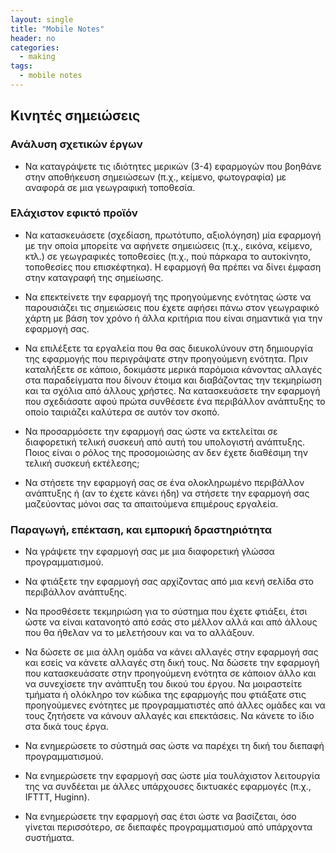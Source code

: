 ```yaml
---
layout: single
title: "Mobile Notes"
header: no
categories:
  - making
tags:
  - mobile notes
---
```


## Κινητές σημειώσεις

### Ανάλυση σχετικών έργων

* Να καταγράψετε τις ιδιότητες μερικών (3-4) εφαρμογών που βοηθάνε στην αποθήκευση σημειώσεων (π.χ., κείμενο, φωτογραφία) με αναφορά σε μια γεωγραφική τοποθεσία.

### Ελάχιστον εφικτό προϊόν

* Να κατασκευάσετε (σχεδίαση, πρωτότυπο, αξιολόγηση) μία εφαρμογή με την οποία μπορείτε να αφήνετε σημειώσεις (π.χ., εικόνα, κείμενο, κτλ.) σε γεωγραφικές τοποθεσίες (π.χ., πού πάρκαρα το αυτοκίνητο, τοποθεσίες που επισκέφτηκα). Η εφαρμογή θα πρέπει να δίνει έμφαση στην καταγραφή της σημείωσης.

* Να επεκτείνετε την εφαρμογή της προηγούμενης ενότητας ώστε να παρουσιάζει τις σημειώσεις που έχετε αφήσει πάνω στον γεωγραφικό χάρτη με βάση τον χρόνο ή άλλα κριτήρια που είναι σημαντικά για την εφαρμογή σας.

* Να επιλέξετε τα εργαλεία που θα σας διευκολύνουν στη δημιουργία της εφαρμογής που περιγράψατε στην προηγούμενη ενότητα. Πριν καταλήξετε σε κάποιο, δοκιμάστε μερικά παρόμοια κάνοντας αλλαγές στα παραδείγματα που δίνουν έτοιμα και διαβάζοντας την τεκμηρίωση και τα σχόλια από άλλους χρήστες. Να κατασκευάσετε την εφαρμογή που σχεδιάσατε αφού πρώτα συνθέσετε ένα περιβάλλον ανάπτυξης το οποίο ταιριάζει καλύτερα σε αυτόν τον σκοπό.

* Να προσαρμόσετε την εφαρμογή σας ώστε να εκτελείται σε διαφορετική τελική συσκευή από αυτή του υπολογιστή ανάπτυξης. Ποιος είναι ο ρόλος της προσομοιώσης αν δεν έχετε διαθέσιμη την τελική συσκευή εκτέλεσης;

* Να στήσετε την εφαρμογή σας σε ένα ολοκληρωμένο περιβάλλον ανάπτυξης ή (αν το έχετε κάνει ήδη) να στήσετε την εφαρμογή σας μαζεύοντας μόνοι σας τα απαιτούμενα επιμέρους εργαλεία.

### Παραγωγή, επέκταση, και εμπορική δραστηριότητα

* Να γράψετε την εφαρμογή σας με μια διαφορετική γλώσσα προγραμματισμού.

* Να φτιάξετε την εφαρμογή σας αρχίζοντας από μια κενή σελίδα στο περιβάλλον ανάπτυξης.

* Να προσθέσετε τεκμηριώση για το σύστημα που έχετε φτιάξει, έτσι ώστε να είναι κατανοητό από εσάς στο μέλλον αλλά και από άλλους που θα ήθελαν να το μελετήσουν και να το αλλάξουν.

* Να δώσετε σε μια άλλη ομάδα να κάνει αλλαγές στην εφαρμογή σας και εσείς να κάνετε αλλαγές στη δική τους. Να δώσετε την εφαρμογή που κατασκευάσατε στην προηγούμενη ενότητα σε κάποιον άλλο και να συνεχίσετε την ανάπτυξη του δικού του έργου. Να μοιραστείτε τμήματα ή ολόκληρο τον κώδικα της εφαρμογής που φτιάξατε στις προηγούμενες ενότητες με προγραμματιστές από άλλες ομάδες και να τους ζητήσετε να κάνουν αλλαγές και επεκτάσεις. Να κάνετε το ίδιο στα δικά τους έργα.

* Να ενημερώσετε το σύστημά σας ώστε να παρέχει τη δική του διεπαφή προγραμματισμού.

* Να ενημερώσετε την εφαρμογή σας ώστε μία τουλάχιστον λειτουργία της να συνδέεται με άλλες υπάρχουσες δικτυακές εφαρμογές (π.χ., IFTTT, Huginn).

* Να ενημερώσετε την εφαρμογή σας έτσι ώστε να βασίζεται, όσο γίνεται περισσότερο, σε διεπαφές προγραμματισμού από υπάρχοντα συστήματα.
